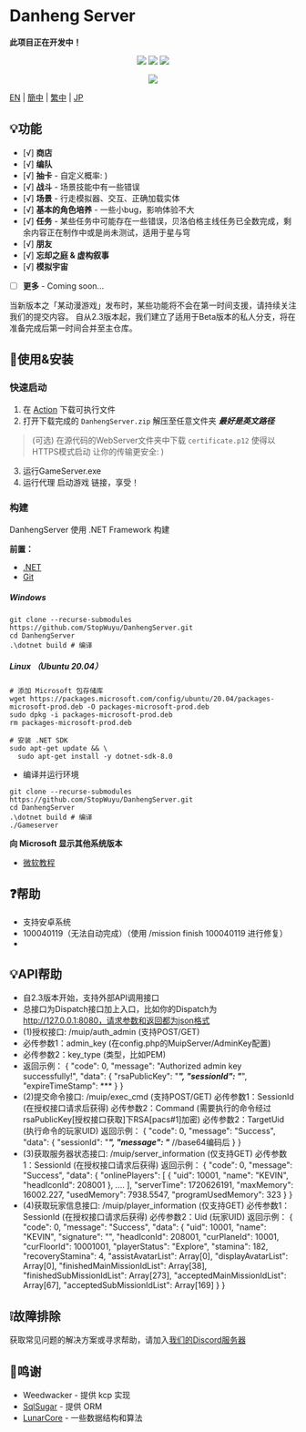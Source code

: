 # Danheng Server

**__此项目正在开发中！__**

<p align="center">
<a href="https://visualstudio.com"><img src="https://img.shields.io/badge/Visual%20Studio-000000.svg?style=for-the-badge&logo=visual-studio&logoColor=white" /></a>
<a href="https://dotnet.microsoft.com/"><img src="https://img.shields.io/badge/.NET-000000.svg?style=for-the-badge&logo=.NET&logoColor=white" /></a>
<a href="https://www.gnu.org/"><img src="https://img.shields.io/badge/GNU-000000.svg?style=for-the-badge&logo=GNU&logoColor=white" /></a>
</p>
<p align="center">
  <a href="https://discord.gg/xRtZsmHBVj"><img src="https://img.shields.io/badge/Discord%20Server-000000.svg?style=for-the-badge&logo=Discord&logoColor=white" /></a>
</p>

[EN](../README.md) | [簡中](README_zh-CN.md) | [繁中](README_zh-CN.md) | [JP](README_ja-JP.md)

## 💡功能

- [√] **商店**
- [√] **编队**
- [√] **抽卡** - 自定义概率: )
- [√] **战斗** - 场景技能中有一些错误
- [√] **场景** - 行走模拟器、交互、正确加载实体
- [√] **基本的角色培养** - 一些小bug，影响体验不大
- [√] **任务** - 某些任务中可能存在一些错误，贝洛伯格主线任务已全数完成，剩余内容正在制作中或是尚未测试，适用于星与穹
- [√] **朋友**
- [√] **忘却之庭 & 虚构叙事**
- [√] **模拟宇宙**

- [ ] **更多**  - Coming soon...

当新版本之「某动漫游戏」发布时，某些功能将不会在第一时间支援，请持续关注我们的提交内容。 自从2.3版本起，我们建立了适用于Beta版本的私人分支，将在准备完成后第一时间合并至主仓库。

## 🍗使用&安装

### 快速启动

1. 在 [Action](https://github.com/StopWuyu/DanhengServer/actions) 下载可执行文件
2. 打开下载完成的 `DanhengServer.zip` 解压至任意文件夹 __*最好是英文路径*__

> (可选) 在源代码的WebServer文件夹中下载 `certificate.p12` 使得以HTTPS模式启动 让你的传输更安全: )

3. 运行GameServer.exe
4. 运行代理 启动游戏 链接，享受！

### 构建

DanhengServer 使用 .NET Framework 构建

**前置：**

- [.NET](https://dotnet.microsoft.com/)
- [Git](https://git-scm.com/downloads)

##### Windows

```shell
git clone --recurse-submodules https://github.com/StopWuyu/DanhengServer.git
cd DanhengServer
.\dotnet build # 编译
```
##### Linux （Ubuntu 20.04）
```shell
# 添加 Microsoft 包存储库
wget https://packages.microsoft.com/config/ubuntu/20.04/packages-microsoft-prod.deb -O packages-microsoft-prod.deb
sudo dpkg -i packages-microsoft-prod.deb
rm packages-microsoft-prod.deb

# 安装 .NET SDK
sudo apt-get update && \
  sudo apt-get install -y dotnet-sdk-8.0
```

- 编译并运行环境
```shell
git clone --recurse-submodules https://github.com/StopWuyu/DanhengServer.git
cd DanhengServer
.\dotnet build # 编译
./Gameserver
```
**向 Microsoft 显示其他系统版本**
- [微软教程](https://dotnet.microsoft.com/zh-cn/download/dotnet/thank-you/sdk-8.0.204-linux-x64-binaries)

## ❓帮助

- 支持安卓系统
- 100040119（无法自动完成）（使用 /mission finish 100040119 进行修复）
- 
## 💡API帮助

- 自2.3版本开始，支持外部API调用接口
- 总接口为Dispatch接口加上入口，比如你的Dispatch为 http://127.0.0.1:8080，请求参数和返回都为json格式
- (1)授权接口: /muip/auth_admin (支持POST/GET)
 -  必传参数1：admin_key (在config.php的MuipServer/AdminKey配置)
 -  必传参数2：key_type (类型，比如PEM)
- 返回示例：
  {
    "code": 0,
    "message": "Authorized admin key successfully!",
    "data": {
        "rsaPublicKey": "***",
        "sessionId": "***",
        "expireTimeStamp": ***
    }
  }
- (2)提交命令接口: /muip/exec_cmd (支持POST/GET)
  必传参数1：SessionId (在授权接口请求后获得)
  必传参数2：Command (需要执行的命令经过rsaPublicKey[授权接口获取]下RSA[pacs#1]加密)
  必传参数2：TargetUid (执行命令的玩家UID)
  返回示例：
  {
    "code": 0,
    "message": "Success",
    "data": {
        "sessionId": "***",
        "message": "*** //base64编码后
    }
  }
- (3)获取服务器状态接口: /muip/server_information (仅支持GET)
  必传参数1：SessionId (在授权接口请求后获得)
  返回示例：
  {
    "code": 0,
    "message": "Success",
    "data": {
        "onlinePlayers": [
            {
                "uid": 10001,
                "name": "KEVIN",
                "headIconId": 208001
            },
            ....
        ],
        "serverTime": 1720626191,
        "maxMemory": 16002.227,
        "usedMemory": 7938.5547,
        "programUsedMemory": 323
    }
}
- (4)获取玩家信息接口: /muip/player_information (仅支持GET)
  必传参数1：SessionId (在授权接口请求后获得)
  必传参数2：Uid (玩家UID)
  返回示例：
  {
    "code": 0,
    "message": "Success",
    "data": {
        "uid": 10001,
        "name": "KEVIN",
        "signature": "",
        "headIconId": 208001,
        "curPlaneId": 10001,
        "curFloorId": 10001001,
        "playerStatus": "Explore",
        "stamina": 182,
        "recoveryStamina": 4,
        "assistAvatarList": Array[0],
        "displayAvatarList": Array[0],
        "finishedMainMissionIdList": Array[38],
        "finishedSubMissionIdList": Array[273],
        "acceptedMainMissionIdList": Array[67],
        "acceptedSubMissionIdList": Array[169]
    }
}

## ❕️故障排除

获取常见问题的解决方案或寻求帮助，请加入[我们的Discord服务器](https://discord.gg/xRtZsmHBVj)

## 🙌鸣谢

- Weedwacker - 提供 kcp 实现
- [SqlSugar](https://github.com/donet5/SqlSugar) - 提供 ORM
- [LunarCore](https://github.com/Melledy/LunarCore) - 一些数据结构和算法
